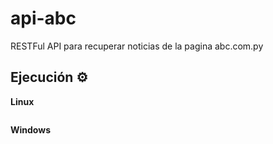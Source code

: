 # api-abc
RESTFul API para recuperar noticias de la pagina abc.com.py



## Ejecución  ⚙️

**Linux**
```

```
 
 **Windows**
 ```

```
